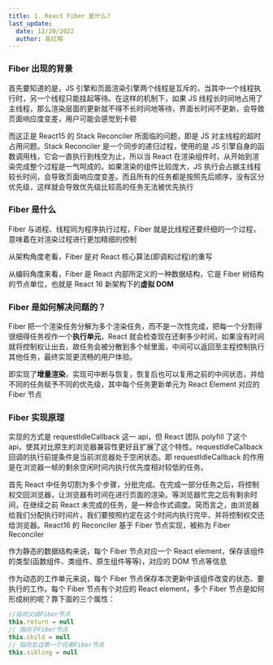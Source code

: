 ```yaml
---
title: 1. React Fiber 是什么?
last_update:
  date: 12/20/2022
  author: 高红翔
---
```


### Fiber 出现的背景

首先要知道的是，JS 引擎和页面渲染引擎两个线程是互斥的，当其中一个线程执行时，另一个线程只能挂起等待。在这样的机制下，如果 JS 线程长时间地占用了主线程，那么渲染层面的更新就不得不长时间地等待，界面长时间不更新，会导致页面响应度变差，用户可能会感觉到卡顿

而这正是 React15 的 Stack Reconciler 所面临的问题，即是 JS 对主线程的超时占用问题。Stack Reconciler 是一个同步的递归过程，使用的是 JS 引擎自身的函数调用栈，它会一直执行到栈空为止，所以当 React 在渲染组件时，从开始到渲染完成整个过程是一气呵成的。如果渲染的组件比较庞大，JS 执行会占据主线程较长时间，会导致页面响应度变差。而且所有的任务都是按照先后顺序，没有区分优先级，这样就会导致优先级比较高的任务无法被优先执行

### Fiber 是什么

Fiber 与进程、线程同为程序执行过程，Fiber 就是比线程还要纤细的一个过程，意味着在对渲染过程进行更加精细的控制

从架构角度老看，Fiber 是对 React 核心算法(即调和过程)的重写

从编码角度来看，Fiber 是 React 内部所定义的一种数据结构，它是 Fiber 树结构的节点单位，也就是 React 16 新架构下的**虚拟 DOM**

### Fiber 是如何解决问题的？

Fiber 把一个渲染任务分解为多个渲染任务，而不是一次性完成，把每一个分割得很细得任务视作一个**执行单元**，React 就会检查现在还剩多少时间，如果没有时间就将控制权让出去，故任务会被分散到多个帧里面，中间可以返回至主程控制执行其他任务，最终实现更流畅的用户体验。

即实现了**增量渲染**，实现可中断与恢复，恢复后也可以复用之前的中间状态，并给不同的任务赋予不同的优先级，其中每个任务更新单元为 React Element 对应的 Fiber 节点

### Fiber 实现原理

实现的方式是 requestIdleCallback 这一 api，但 React 团队 polyfill 了这个 api，使其对比原生的浏览器兼容性更好且扩展了这个特性。requestIdleCallback 回调的执行前提条件是当前浏览器处于空闲状态。即 requestIdleCallback 的作用是在浏览器一帧的剩余空闲时间内执行优先度相对较低的任务。

首先 React 中任务切割为多个步骤，分批完成。在完成一部分任务之后，将控制权交回浏览器，让浏览器有时间在进行页面的渲染。等浏览器忙完之后有剩余时间，在继续之前 React 未完成的任务，是一种合作式调度。简而言之，由浏览器给我们分配执行时间片，我们要按照约定在这个时间内执行完毕，并将控制权交还给浏览器。React16 的 Reconciler 基于 Fiber 节点实现，被称为 Fiber Reconciler

作为静态的数据结构来说，每个 Fiber 节点对应一个 React element，保存该组件的类型(函数组件、类组件、原生组件等等)，对应的 DOM 节点等信息

作为动态的工作单元来说，每个 Fiber 节点保存本次更新中该组件改变的状态、要执行的工作。每个 Fiber 节点有个对应的 React element，多个 Fiber 节点是如何形成树的呢？靠下面的三个属性：

```js
//指向父级Fiber节点
this.return = null
// 指向子Fiber节点
this.child = null
// 指向右边第一个兄弟Fiber节点
this.sibling = null
```
